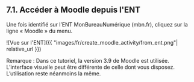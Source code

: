 ## 7.1. Accéder à Moodle depuis l'ENT

Une fois identifié sur l’ENT MonBureauNumérique (mbn.fr), cliquez sur la ligne « Moodle » du menu.

![Vue sur l'ENT]({{ "images/fr/create_moodle_activity/from_ent.png"| relative_url }})

Remarque : Dans ce tutoriel, la version 3.9 de Moodle est utilisée. L’interface visuelle peut être différente de celle dont vous disposez. L’utilisation reste néanmoins la même.
